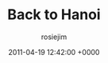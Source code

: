 ---
blog: travel
date: 2011-04-19 12:42:00 +0000
title: "Back to Hanoi"
author: rosiejim
permalink: /vietnam-2011/hanoi/back-to-hanoi/
---